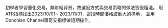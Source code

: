 初學者學習量化交易，無財經背景，故選股方式與交易策略的做法皆很粗淺。
用ATR指標找出2023/10/01~ 2023/11/01，這段時間價格波動大的標地，
並用Donchian Channel唐奇安指標做短期操作。

